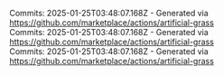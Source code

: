 Commits: 2025-01-25T03:48:07.168Z - Generated via https://github.com/marketplace/actions/artificial-grass
<br>
Commits: 2025-01-25T03:48:07.168Z - Generated via https://github.com/marketplace/actions/artificial-grass
<br>
Commits: 2025-01-25T03:48:07.168Z - Generated via https://github.com/marketplace/actions/artificial-grass
<br>

